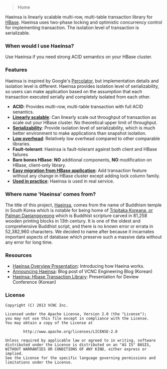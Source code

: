> Home

Haeinsa is linearly scalable multi-row, multi-table transaction library for [HBase].
Haeinsa uses two-phase locking and optimistic concurrency control for implementing transaction.
The isolation level of transaction is serializable.

### When would I use Haeinsa?

Use Haeinsa if you need strong ACID semantics on your HBase cluster.

### Features

Haeinsa is inspired by Google's [Percolator], but implementation details and isolation level is different.
Haeinsa provides isolation level of serializability, so users can make application based on the assumption
that each transaction executed serially and completely isolated from each other.

- **ACID**: Provides multi-row, multi-table transaction with full ACID senantics.
- **[Linearly scalable](wiki/Performance)**: Can linearly scale out throughput of transaction as scale out your HBase cluster. No theoretical upper limit of throughput.
- **[Serializability]**: Provide isolation level of serializability, which is much better environment to make applications than snapshot isolation.
- **[Low overhead](wiki/Performance)**: Relatively low overhead compared to other comparable libraries.
- **Fault-tolerant**: Haeinsa is fault-tolerant against both client and HBase failures
- **Bare bones HBase**: **NO** additional components, **NO** modification on HBase, client-only library.
- **[Easy migration from HBase application](wiki/Migration-from-HBase)**: Add transaction feature without any change in HBase cluster except adding lock column family.
- **[Used in practice](wiki/Use-Case)**: Haeinsa is used in real service.

### Where name 'Haeinsa' comes from?

The title of this project, [Haeinsa], comes from the name of Buddhism temple in South Korea
which is notable for being home of [Tripitaka Koreana, or Palman Daejanggyeong] which is Buddhist scripture carved in 81,258 wooden printing blocks in 13th century.
It is one of the oldest and comprehensive Buddhist script, and there is no known error or errata in 52,382,960 characters.
We decided to name after because it incarnates important aspects of database which preserve such a massive data without any error for long time.

### Resources

- [Haeinsa Overview Presentation]: Introducing how Haeina works.
- [Announcing Haeinsa]: Blog post of VCNC Engineering Blog (Korean)
- [Haeinsa: Hbase Transaction Library]: Presentation for Deview Conference (Korean)

### License

	Copyright (C) 2013 VCNC Inc.
	
	Licensed under the Apache License, Version 2.0 (the "License");
	you may not use this file except in compliance with the License.
	You may obtain a copy of the License at
	
	        http://www.apache.org/licenses/LICENSE-2.0
	
	Unless required by applicable law or agreed to in writing, software
	distributed under the License is distributed on an "AS IS" BASIS,
	WITHOUT WARRANTIES OR CONDITIONS OF ANY KIND, either express or implied.
	See the License for the specific language governing permissions and
	limitations under the License.
	
[HBase]: http://hbase.apache.org/
[Serializability]: http://en.wikipedia.org/wiki/Serializability
[Percolator]: http://research.google.com/pubs/pub36726.html
[Haeinsa]: http://en.wikipedia.org/wiki/Haeinsa
[Tripitaka Koreana, or Palman Daejanggyeong]: http://en.wikipedia.org/wiki/Tripitaka_Koreana
[Haeinsa Overview Presentation]: https://speakerdeck.com/vcnc/haeinsa-overview-hbase-transaction-library
[Announcing Haeinsa]: http://engineering.vcnc.co.kr/2013/10/announcing-haeinsa/
[Haeinsa: Hbase Transaction Library]: https://speakerdeck.com/vcnc/haeinsa-hbase-transaction-library

